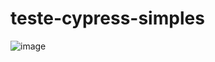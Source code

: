 # teste-cypress-simples

![image](https://user-images.githubusercontent.com/122760805/224825044-d542fb88-da4f-4a67-9f89-b85c7165dec1.png)
